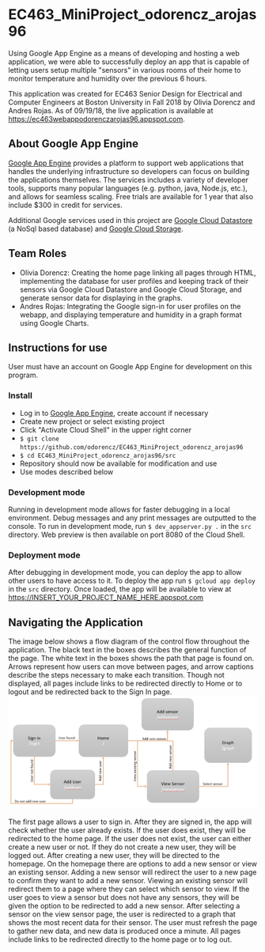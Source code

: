 # EC463_MiniProject_odorencz_arojas96

Using Google App Engine as a means of developing and hosting a web application, we were able to successfully deploy an app that is capable of letting users setup multiple "sensors" in various rooms of their home to monitor temperature and humidity over the previous 6 hours.

This application was created for EC463 Senior Design for Electrical and Computer Engineers at Boston University in Fall 2018 by Olivia Dorencz and Andres Rojas. As of 09/19/18, the live application is available at https://ec463webappodorenczarojas96.appspot.com.

## About Google App Engine 

[Google App Engine](https://cloud.google.com/appengine/) provides a platform to support web applications that handles the underlying infrastructure so developers can focus on building the applications themselves. The services includes a variety of developer tools, supports many popular languages (e.g. python, java, Node.js, etc.), and allows for seamless scaling. Free trials are available for 1 year that also include $300 in credit for services.

Additional Google services used in this project are [Google Cloud Datastore](https://cloud.google.com/datastore/docs/concepts/overview) (a NoSql based database) and [Google Cloud Storage](https://cloud.google.com/storage/).

## Team Roles

* Olivia Dorencz: Creating the home page linking all pages through HTML, implementing the database for user profiles and keeping track of their sensors via Google Cloud Datastore and Google Cloud Storage, and generate sensor data for displaying in the graphs.
* Andres Rojas: Integrating the Google sign-in for user profiles on the webapp, and displaying temperature and humidity in a graph format using Google Charts.

## Instructions for use

User must have an account on Google App Engine for development on this program. 

### Install
* Log in to [Google App Engine](https://cloud.google.com/appengine/), create account if necessary
* Create new project or select existing project
* Click "Activate Cloud Shell" in the upper right corner
* `$ git clone https://github.com/odorencz/EC463_MiniProject_odorencz_arojas96 `
* `$ cd EC463_MiniProject_odorencz_arojas96/src `
* Repository should now be available for modification and use
* Use modes described below

### Development mode

Running in development mode allows for faster debugging in a local environment. Debug messages and any print messages are outputted to the console. To run in development mode, run `$ dev_appserver.py .` in the `src` directory.
Web preview is then available on port 8080 of the Cloud Shell.

### Deployment mode

After debugging in development mode, you can deploy the app to allow other users to have access to it. To deploy the app run `$ gcloud app deploy` in the `src` directory. Once loaded, the app will be available to view at https://INSERT_YOUR_PROJECT_NAME_HERE.appspot.com

## Navigating the Application

The image below shows a flow diagram of the control flow throughout the application. The black text in the boxes describes the general function of the page. The white text in the boxes shows the path that page is found on. Arrows represent how users can move between pages, and arrow captions describe the steps necessary to make each transition. Though not displayed, all pages include links to be redirected directly to Home or to logout and be redirected back to the Sign In page.
![alt text](https://github.com/odorencz/EC463_MiniProject_odorencz_arojas96/blob/cloud_test/src/storage/app_flow_chart.jpg)

The first page allows a user to sign in. After they are signed in, the app will check whether the user already exists. If the user does exist, they will be redirected to the home page. If the user does not exist, the user can either create a new user or not. If they do not create a new user, they will be logged out. After creating a new user, they will be directed to the homepage. On the homepage there are options to add a new sensor or view an existing sensor. Adding a new sensor will redirect the user to a new page to confirm they want to add a new sensor. Viewing an existing sensor will redirect them to a page where they can select which sensor to view. If the user goes to view a sensor but does not have any sensors, they will be given the option to be redirected to add a new sensor. After selecting a sensor on the view sensor page, the user is redirected to a graph that shows the most recent data for their sensor. The user must refresh the page to gather new data, and new data is produced once a minute. All pages include links to be redirected directly to the home page or to log out.
